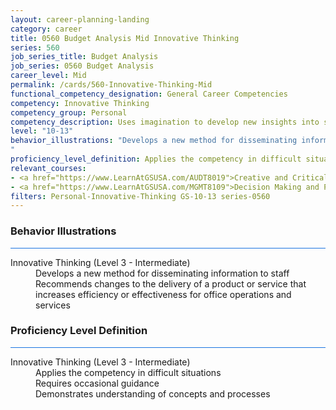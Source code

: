 ```yaml
---
layout: career-planning-landing
category: career
title: 0560 Budget Analysis Mid Innovative Thinking
series: 560
job_series_title: Budget Analysis
job_series: 0560 Budget Analysis
career_level: Mid
permalink: /cards/560-Innovative-Thinking-Mid
functional_competency_designation: General Career Competencies
competency: Innovative Thinking
competency_group: Personal
competency_description: Uses imagination to develop new insights into situations and applies new solutions to problems; designs new methods where established methods and procedures are not suitable or are unavailable.
level: "10-13"
behavior_illustrations: "Develops a new method for disseminating information to staff ? Recommends changes to the delivery of a product or service that increases efficiency or effectiveness for office operations and services
"
proficiency_level_definition: Applies the competency in difficult situations ? Requires occasional guidance ? Demonstrates understanding of concepts and processes
relevant_courses: 
- <a href="https://www.LearnAtGSUSA.com/AUDT8019">Creative and Critical Thinking for Auditors (AUDT8012), GSU</a>
- <a href="https://www.LearnAtGSUSA.com/MGMT8109">Decision Making and Problem Solving (MGMT8102), GSU</a>
filters: Personal-Innovative-Thinking GS-10-13 series-0560
---
```


<div class="desktop:grid-col-6 margin-y-3">
  <div class="border-top-2 bg-white padding-3 shadow-5 height-full members-hover border-1px button-border border-top-blue radius-lg card-text-color">
    <h3>Behavior Illustrations</h3>
    <hr style="background-color: #1b74e0 !important;"/>
    <dl class="text-base card-content-color"><dt>Innovative Thinking (Level 3 - Intermediate)</dt><dd>Develops a new method for disseminating information to staff </dd><dd> Recommends changes to the delivery of a product or service that increases efficiency or effectiveness for office operations and services
</dd></dl>
  </div>
</div>
<div class="desktop:grid-col-6 margin-y-3">
  <div class="border-top-2 bg-white padding-3 shadow-5 height-full members-hover border-1px button-border border-top-blue radius-lg card-text-color">
    <h3>Proficiency Level Definition</h3>
     <hr style="background-color: #1b74e0 !important;"/>
    <dl class="text-base card-content-color"><dt>Innovative Thinking (Level 3 - Intermediate)</dt><dd>Applies the competency in difficult situations </dd><dd> Requires occasional guidance </dd><dd> Demonstrates understanding of concepts and processes</dd></dl>
  </div>
</div>